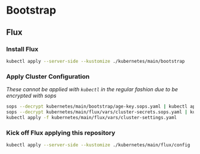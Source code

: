 # Bootstrap

## Flux

### Install Flux

```sh
kubectl apply --server-side --kustomize ./kubernetes/main/bootstrap
```

### Apply Cluster Configuration

_These cannot be applied with `kubectl` in the regular fashion due to be encrypted with sops_

```sh
sops --decrypt kubernetes/main/bootstrap/age-key.sops.yaml | kubectl apply -f -
sops --decrypt kubernetes/main/flux/vars/cluster-secrets.sops.yaml | kubectl apply -f -
kubectl apply -f kubernetes/main/flux/vars/cluster-settings.yaml
```

### Kick off Flux applying this repository

```sh
kubectl apply --server-side --kustomize ./kubernetes/main/flux/config
```
